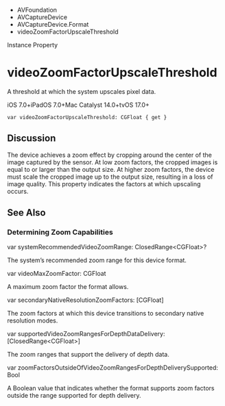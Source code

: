 

- AVFoundation
- AVCaptureDevice
- AVCaptureDevice.Format
-  videoZoomFactorUpscaleThreshold 

Instance Property

# videoZoomFactorUpscaleThreshold

A threshold at which the system upscales pixel data.

iOS 7.0+iPadOS 7.0+Mac Catalyst 14.0+tvOS 17.0+

``` source
var videoZoomFactorUpscaleThreshold: CGFloat { get }
```

## Discussion

The device achieves a zoom effect by cropping around the center of the image captured by the sensor. At low zoom factors, the cropped images is equal to or larger than the output size. At higher zoom factors, the device must scale the cropped image up to the output size, resulting in a loss of image quality. This property indicates the factors at which upscaling occurs.

## See Also

### Determining Zoom Capabilities

var systemRecommendedVideoZoomRange: ClosedRange&lt;CGFloat>?

The system’s recommended zoom range for this device format.

var videoMaxZoomFactor: CGFloat

A maximum zoom factor the format allows.

var secondaryNativeResolutionZoomFactors: [CGFloat]

The zoom factors at which this device transitions to secondary native resolution modes.

var supportedVideoZoomRangesForDepthDataDelivery: [ClosedRange&lt;CGFloat>]

The zoom ranges that support the delivery of depth data.

var zoomFactorsOutsideOfVideoZoomRangesForDepthDeliverySupported: Bool

A Boolean value that indicates whether the format supports zoom factors outside the range supported for depth delivery.

